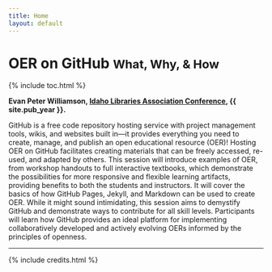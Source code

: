 ```yaml
---
title: Home
layout: default
---
```


# OER on GitHub <small class="text-muted">What, Why, & How</small>

{% include toc.html %}

**Evan Peter Williamson, [Idaho Libraries Association Conference](https://conference.idaholibraries.org/), {{ site.pub_year }}.**

GitHub is a free code repository hosting service with project management tools, wikis, and websites built in—it provides everything you need to create, manage, and publish an open educational resource (OER)! 
Hosting OER on GitHub facilitates creating materials that can be freely accessed, re-used, and adapted by others. 
This session will introduce examples of OER, from workshop handouts to full interactive textbooks, which demonstrate the possibilities for more responsive and flexible learning artifacts, providing benefits to both the students and instructors. 
It will cover the basics of how GitHub Pages, Jekyll, and Markdown can be used to create OER. 
While it might sound intimidating, this session aims to demystify GitHub and demonstrate ways to contribute for all skill levels. 
Participants will learn how GitHub provides an ideal platform for implementing collaboratively developed and actively evolving OERs informed by the principles of openness.

------

{% include credits.html %}
